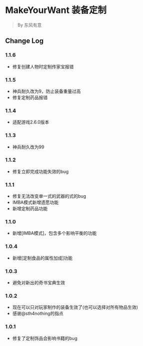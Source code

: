 # MakeYourWant 装备定制
> By 东风有意

## Change Log
### 1.1.6
- 修复创建人物时定制传家宝报错
### 1.1.5
- 神兵耐久改为9，防止装备重量过高
- 修复定制药品报错
### 1.1.4
- 适配游戏2.6.0版本
### 1.1.3
- 神兵耐久改为99
### 1.1.2
- 修复立即完成功能失效的bug
### 1.1.1
- 修复无法改变单一式的武器的式的bug
- IMBA模式新增遗愿功能
- 新增定制药品功能
### 1.1.0
- 新增[IMBA模式]，包含多个影响平衡的功能
### 1.0.4
- 新增[定制食品的属性加成]功能
### 1.0.3
- 避免对新出的奇书宝典生效
### 1.0.2
- 现在可以只对玩家制作的装备生效了(也可以选择对所有物品生效)
- 感谢@sth4nothing的指点
### 1.0.1
- 修复了定制饰品会影响书籍的bug